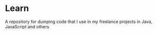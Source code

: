 # Learn
A repository for dumping code that I use in my freelance projects in Java, JavaScript and others
